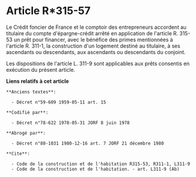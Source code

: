 # Article R*315-57

Le Crédit foncier de France et le comptoir des entrepreneurs accordent au titulaire du compte d'épargne-crédit arrêté en
application de l'article R. 315-53 un prêt pour financer, avec le bénéfice des primes mentionnées à l'article R. 311-1, la
construction d'un logement destiné au titulaire, à ses ascendants ou descendants, aux ascendants ou descendants du conjoint.

Les dispositions de l'article L. 311-9 sont applicables aux prêts consentis en exécution du présent article.

**Liens relatifs à cet article**

	**Anciens textes**:

	  - Décret n°59-609 1959-05-11 art. 15

	**Codifié par**:

	  - Décret n°78-622 1978-05-31 JORF 8 juin 1978

	**Abrogé par**:

	  - Décret n°80-1031 1980-12-16 art. 7 JORF 21 décembre 1980

	**Cite**:

	  - Code de la construction et de l'habitation R315-53, R311-1, L311-9
	  - Code de la construction et de l'habitation. - art. L311-9 (Ab)
